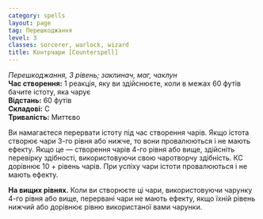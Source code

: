 ```yaml
---
category: spells
layout: page
tag: Перешкоджання
level: 3
classes: sorcerer, warlock, wizard
title: Контрчари [Counterspell]
---
```


_Перешкоджання, 3 рівень; заклинач, маг, чаклун_     
**Час створення:** 1 реакція, яку ви здійснюєте, коли в межах 60 футів бачите істоту, яка чарує    
**Відстань:** 60 футів    
**Складові:** С    
**Тривалість:** Миттєво    

Ви намагаєтеся перервати істоту під час створення чарів. Якщо істота створює чари 3-го рівня або нижче, то вони провалюються і не мають ефекту. Якщо це — створення чарів 4-го рівня або вище, здійсніть перевірку здібності, використовуючи свою чаротворчу здібність. КС дорівнює 10 + рівень чарів. При успіху чари істоти провалюються і не мають ефекту.  

**На вищих рівнях.** Коли ви створюєте ці чари, використовуючи чарунку 4-го рівня або вище, перервані чари не мають ефекту, якщо їхній рівень нижчий або дорівнює рівню використаної вами чарунки.
